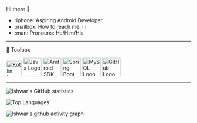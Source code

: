 Hi there :wave:

<ul>
  
<li>:iphone: Aspiring Android Developer.</li>
<li><g-emoji class="g-emoji" alias="mailbox" fallback-src="https://github.githubassets.com/images/icons/emoji/unicode/1f4eb.png">:mailbox:</g-emoji> How to reach me:
 <a href="https://www.linkedin.com/in/ishwar-kumar/" rel="nofollow"><img src="https://cdn.worldvectorlogo.com/logos/linkedin-icon-2.svg" alt="Linkedin" width="13" height="13"/></a>         </li>
  <li>:man: Pronouns: He/Him/His</li>
</ul>


---
🧰 Toolbox

<img src="https://cdn.worldvectorlogo.com/logos/kotlin-1.svg" alt="Kotlin logo" width="42" height="42"/>    <img src="https://www.flaticon.com/svg/vstatic/svg/226/226777.svg?token=exp=1619522681~hmac=5d5e83219b0e2125fdbc8db0c3e64b7a" alt="Java Logo" width="50" height="50"/>    <img src="https://www.flaticon.com/svg/vstatic/svg/270/270780.svg?token=exp=1619522768~hmac=955605c15288c541bb927e352538f553" alt="Android SDK" width="50" height="50"/>    <img src="https://cdn.worldvectorlogo.com/logos/spring-3.svg" alt="Spring Boot" width="50" height="50"/>    <img src="https://www.flaticon.com/svg/vstatic/svg/1265/1265531.svg?token=exp=1619522513~hmac=6f1561e1926404387f2f5740259df5a7" alt="MySQL Logo" width="50" height="50"/>    <img src="https://www.flaticon.com/svg/vstatic/svg/2111/2111288.svg?token=exp=1619522616~hmac=e93074b8f3d8d86785d9e6f34fe51363" alt="GitHub Logo" width="50" height="50"/>    

---



![Ishwar's GitHub statistics](https://github-readme-stats.vercel.app/api?username=ishu260596&show_icons=true&theme=chartreuse-dark)


![Top Languages](https://github-readme-stats.vercel.app/api/top-langs/?username=ishu260596&theme=chartreuse-dark)


![Ishwar's github activity graph](https://activity-graph.herokuapp.com/graph?username=ishu260596&theme=dracula)
